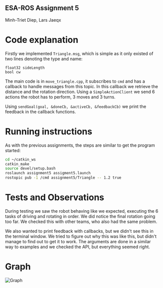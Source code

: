 ESA-ROS Assignment 5
--------------------

Minh-Triet Diep, Lars Jaeqx

# Code explanation

Firstly we implemented `Triangle.msg`, which is simple as it only existed of two lines denoting the type and name:

```
float32 sideLength
bool cw
```

The main code is in `move_triangle.cpp`, it subscribes to `cmd` and has a callback to handle messages from this topic. In this callback we retrieve the distance and the rotation direction. Using a `SimpleActionClient` we send 6 actions the robot has to perform, 3 moves and 3 turns.

Using `sendGoal(goal, &doneCb, &activeCb, &feedbackCb)` we print the feedback in the callback functions.

# Running instructions  

As with the previous assignments, the steps are similar to get the program started:

```sh
cd ~/catkin_ws
catkin_make
source devel/setup.bash
roslaunch assignment5 assigment5.launch
rostopic pub -1 /cmd assignment5/Triangle -- 1.2 true
```


# Tests and Observations

During testing we saw the robot behaving like we expected, executing the 6 tasks of driving and rotating in order. We did notice the final rotation going too far. We checked this with other teams, who also had the same problem. 

We also wanted to print feedback with callbacks, but we didn't see this in the terminal window. We tried to figure out why this was like this, but didn't manage to find out to get it to work. The arguments are done in a similar way to examples and we checked the API, but everything seemed right.

# Graph 

![Graph](./assignment5-rosgraph.png)
